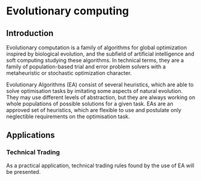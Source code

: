 # Evolutionary computing
## Introduction

Evolutionary computation is a family of algorithms for global optimization inspired by biological evolution, and the subfield of artificial intelligence and soft computing studying these algorithms. In technical terms, they are a family of population-based trial and error problem solvers with a metaheuristic or stochastic optimization character.

Evolutionary Algorithms (EA) consist of several heuristics, which are able to solve optimisation tasks by imitating some aspects of natural evolution. They may use different levels of abstraction, but they are always working on whole populations of possible solutions for a given task. EAs are an approved set of heuristics, which are flexible to use and postulate only neglectible requirements on the
optimisation task.

## Applications

### Technical Trading
As a practical application, technical trading rules found by the use of EA will be presented.
